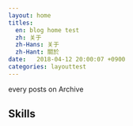```yaml
---
layout: home 
titles:
  en: blog home test
  zh: 关于
  zh-Hans: 关于
  zh-Hant: 關於
date:   2018-04-12 20:00:07 +0900
categories: layouttest
---
```


every posts on Archive 

## Skills

